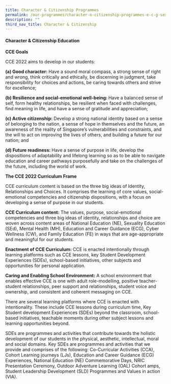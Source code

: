 ```yaml
---
title: Character & Citizenship Programmes
permalink: /our-programmes/character-n-citizenship-programmes-e-c-g-sexuality-education-programme/
description: ""
third_nav_title: Character & Citizenship
---
```

<h4><strong>Character &amp; Citizenship Education<br></strong></h4>
<p><strong>CCE Goals</strong></p>
<p>CCE 2022 aims to develop in our students:</p>
<p><strong>(a) </strong><strong>Good character:&nbsp;</strong>Have a sound moral compass, a strong sense of right and wrong, think critically and ethically, be discerning in judgment, take responsibility for choices and actions, be caring towards others and strive for excellence;</p>
<p><strong>(b) </strong><strong>Resilience and social-emotional well-being:&nbsp;</strong>Have a balanced sense of self, form healthy relationships, be resilient when faced with challenges, find meaning in life, and have a sense of gratitude and appreciation;</p>
<p><strong>(c) </strong><strong>Active citizenship:&nbsp;</strong>Develop a strong national identity based on a sense of belonging to the nation, a sense of hope in themselves and the future, an awareness of the reality of Singapore’s vulnerabilities and constraints, and the will to act on improving the lives of others, and building a future for our nation; and</p>
<p><strong>(d) </strong><strong>Future readiness:&nbsp;</strong>Have a sense of purpose in life, develop the dispositions of adaptability and lifelong learning so as to be able to navigate education and career pathways purposefully and take on the challenges of the future, including the world of work.</p>
<p><strong>The CCE 2022 Curriculum Frame</strong></p>
<p>CCE curriculum content is based on the three big ideas of Identity, Relationships and Choices. It comprises the learning of core values, social-emotional competencies and citizenship dispositions, with a focus on developing a sense of purpose in our students.</p>
<p><strong>CCE Curriculum content:</strong>&nbsp;The values, purpose, social-emotional competencies and three big ideas of identity, relationships and choice are woven across content areas of National Education (NE), Sexuality Education (SEd), Mental Health (MH), Education and Career Guidance (ECG), Cyber Wellness (CW), and Family Education (FE) in ways that are age-appropriate and meaningful for our students.</p>
<p><strong>Enactment of CCE Curriculum:</strong>&nbsp;CCE is enacted intentionally through learning platforms such as CCE lessons, key Student Development Experiences (SDEs), school-based initiatives, other subjects and opportunities for personal application.</p>
<p><strong>Caring and Enabling School Environment:</strong>&nbsp;A school environment that enables effective CCE is one with adult role-modelling, positive teacher-student relationships, peer support and relationships, student voice and ownership, and consistent and coherent messaging on CCE.</p>
<p>There are several learning platforms where CCE is enacted with intentionality. These include CCE lessons during curriculum time, Key Student development Experiences (SDEs) beyond the classroom, school-based initiatives, teachable moments during other subject lessons and learning opportunities beyond.</p>
<p>SDEs are programmes and activities that contribute towards the holistic development of our students in the physical, aesthetic, intellectual, moral and social domains. Key SDEs are programmes and activities that we provide and comprises of the following: Co-Curricular Activities (CCA), Cohort Learning journeys (LJs), Education and Career Guidance (ECG) Experiences, National Education (NE) Commemorative Days, NRIC Presentation Ceremony, Outdoor Adventure Learning (OAL) Cohort amps, Student Leadership Development (SLD) Programmes and Values in action (VIA).&nbsp;</p>